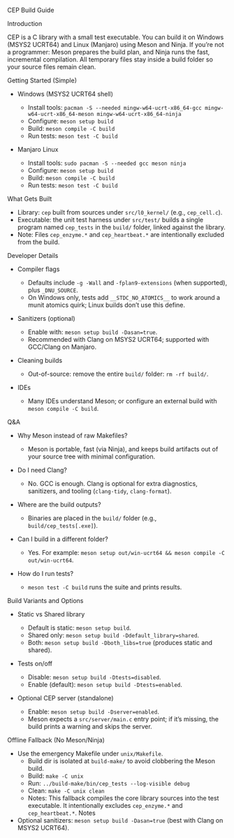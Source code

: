 CEP Build Guide

Introduction

CEP is a C library with a small test executable. You can build it on Windows (MSYS2 UCRT64) and Linux (Manjaro) using Meson and Ninja. If you’re not a programmer: Meson prepares the build plan, and Ninja runs the fast, incremental compilation. All temporary files stay inside a build folder so your source files remain clean.

Getting Started (Simple)

- Windows (MSYS2 UCRT64 shell)
  - Install tools: `pacman -S --needed mingw-w64-ucrt-x86_64-gcc mingw-w64-ucrt-x86_64-meson mingw-w64-ucrt-x86_64-ninja`
  - Configure: `meson setup build`
  - Build: `meson compile -C build`
  - Run tests: `meson test -C build`

- Manjaro Linux
  - Install tools: `sudo pacman -S --needed gcc meson ninja`
  - Configure: `meson setup build`
  - Build: `meson compile -C build`
  - Run tests: `meson test -C build`

What Gets Built

- Library: `cep` built from sources under `src/l0_kernel/` (e.g., `cep_cell.c`).
- Executable: the unit test harness under `src/test/` builds a single program named `cep_tests` in the `build/` folder, linked against the library.
- Note: Files `cep_enzyme.*` and `cep_heartbeat.*` are intentionally excluded from the build.

Developer Details

- Compiler flags
  - Defaults include `-g -Wall` and `-fplan9-extensions` (when supported), plus `_DNU_SOURCE`.
  - On Windows only, tests add `__STDC_NO_ATOMICS__` to work around a munit atomics quirk; Linux builds don’t use this define.

- Sanitizers (optional)
  - Enable with: `meson setup build -Dasan=true`.
  - Recommended with Clang on MSYS2 UCRT64; supported with GCC/Clang on Manjaro.

- Cleaning builds
  - Out-of-source: remove the entire `build/` folder: `rm -rf build/`.

- IDEs
  - Many IDEs understand Meson; or configure an external build with `meson compile -C build`.

Q&A

- Why Meson instead of raw Makefiles?
  - Meson is portable, fast (via Ninja), and keeps build artifacts out of your source tree with minimal configuration.

- Do I need Clang?
  - No. GCC is enough. Clang is optional for extra diagnostics, sanitizers, and tooling (`clang-tidy`, `clang-format`).

- Where are the build outputs?
  - Binaries are placed in the `build/` folder (e.g., `build/cep_tests[.exe]`).

- Can I build in a different folder?
  - Yes. For example: `meson setup out/win-ucrt64 && meson compile -C out/win-ucrt64`.

- How do I run tests?
  - `meson test -C build` runs the suite and prints results.

Build Variants and Options

- Static vs Shared library
  - Default is static: `meson setup build`.
  - Shared only: `meson setup build -Ddefault_library=shared`.
  - Both: `meson setup build -Dboth_libs=true` (produces static and shared).

- Tests on/off
  - Disable: `meson setup build -Dtests=disabled`.
  - Enable (default): `meson setup build -Dtests=enabled`.

- Optional CEP server (standalone)
  - Enable: `meson setup build -Dserver=enabled`.
  - Meson expects a `src/server/main.c` entry point; if it’s missing, the build prints a warning and skips the server.

Offline Fallback (No Meson/Ninja)

- Use the emergency Makefile under `unix/Makefile`.
  - Build dir is isolated at `build-make/` to avoid clobbering the Meson build.
  - Build: `make -C unix`
  - Run: `../build-make/bin/cep_tests --log-visible debug`
  - Clean: `make -C unix clean`
  - Notes: This fallback compiles the core library sources into the test executable. It intentionally excludes `cep_enzyme.*` and `cep_heartbeat.*`.
Notes
- Optional sanitizers: `meson setup build -Dasan=true` (best with Clang on MSYS2 UCRT64).
